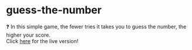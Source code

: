 # guess-the-number

:question: In this simple game, the fewer tries it takes you to guess the number, the higher your score.\
Click [here](https://guess-the-number-rho-tawny.vercel.app/) for the live version!
